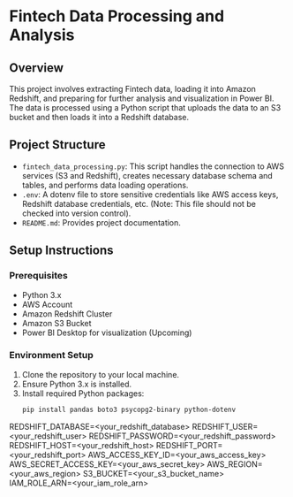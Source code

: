 # Fintech Data Processing and Analysis

## Overview
This project involves extracting Fintech data, loading it into Amazon Redshift, and preparing for further analysis and visualization in Power BI. The data is processed using a Python script that uploads the data to an S3 bucket and then loads it into a Redshift database.

## Project Structure
- `fintech_data_processing.py`: This script handles the connection to AWS services (S3 and Redshift), creates necessary database schema and tables, and performs data loading operations.
- `.env`: A dotenv file to store sensitive credentials like AWS access keys, Redshift database credentials, etc. (Note: This file should not be checked into version control).
- `README.md`: Provides project documentation.

## Setup Instructions
### Prerequisites
- Python 3.x
- AWS Account
- Amazon Redshift Cluster
- Amazon S3 Bucket
- Power BI Desktop for visualization (Upcoming)

### Environment Setup
1. Clone the repository to your local machine.
2. Ensure Python 3.x is installed.
3. Install required Python packages:
   ```bash
   pip install pandas boto3 psycopg2-binary python-dotenv

REDSHIFT_DATABASE=<your_redshift_database>
REDSHIFT_USER=<your_redshift_user>
REDSHIFT_PASSWORD=<your_redshift_password>
REDSHIFT_HOST=<your_redshift_host>
REDSHIFT_PORT=<your_redshift_port>
AWS_ACCESS_KEY_ID=<your_aws_access_key>
AWS_SECRET_ACCESS_KEY=<your_aws_secret_key>
AWS_REGION=<your_aws_region>
S3_BUCKET=<your_s3_bucket_name>
IAM_ROLE_ARN=<your_iam_role_arn>
